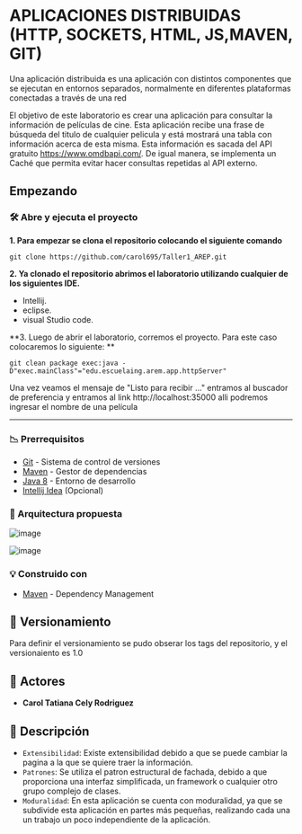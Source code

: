 # APLICACIONES DISTRIBUIDAS (HTTP, SOCKETS, HTML, JS,MAVEN, GIT)

Una aplicación distribuida es una aplicación con distintos componentes que se 
ejecutan en entornos separados, normalmente en diferentes plataformas conectadas a través de una red
 
El objetivo de este laboratorio es crear una aplicación para consultar la información de películas de cine. 
Esta aplicación recibe una frase de búsqueda del titulo de cualquier pelicula y está mostrará una tabla con
información acerca de esta misma. Esta información es sacada del API gratuito https://www.omdbapi.com/. 
De igual manera, se implementa un Caché que permita evitar hacer consultas repetidas al API externo. 
 
 
## Empezando

### 🛠️ Abre y ejecuta el proyecto

**1. Para empezar se clona el repositorio colocando el siguiente comando**

```
git clone https://github.com/carol695/Taller1_AREP.git
```
**2. Ya clonado el repositorio abrimos el laboratorio utilizando cualquier de los siguientes IDE.**

* Intellij.
* eclipse.
* visual Studio code. 

**3. Luego de abrir el laboratorio, corremos el proyecto. Para este caso colocaremos lo siguiente: **

```
git clean package exec:java -D"exec.mainClass"="edu.escuelaing.arem.app.httpServer"
```


Una vez veamos el mensaje de "Listo para recibir ..." entramos al buscador de preferencia y entramos al link http://localhost:35000 alli podremos ingresar el nombre de una película

****
### :chart_with_downwards_trend: Prerrequisitos

-   [Git](https://git-scm.com/downloads) - Sistema de control de versiones
-   [Maven](https://maven.apache.org/download.cgi) - Gestor de dependencias
-   [Java 8](https://www.java.com/download/ie_manual.jsp) - Entorno de desarrollo
-   [Intellij Idea](https://www.jetbrains.com/es-es/idea/download/) (Opcional)

### :construction: Arquitectura propuesta

![image](https://user-images.githubusercontent.com/63822072/216467924-5fa01c56-45fd-44c5-92c2-db300a2bda2c.png)

![image](https://user-images.githubusercontent.com/63822072/216468791-ad18b9b2-342d-44d0-9f4c-dd992f91c172.png)


### :bulb: Construido con

* [Maven](https://maven.apache.org/) - Dependency Management

## :mag_right: Versionamiento

Para definir el versionamiento se pudo obserar los tags del repositorio, y el versionaiento es 1.0 

## :woman: Actores

* **Carol Tatiana Cely Rodriguez** 

## :page_with_curl: Descripción

- `Extensibilidad`:  Existe extensibilidad debido a que se puede cambiar la pagina a la que se quiere traer la información.
- `Patrones`: Se utiliza el patron estructural de fachada, debido a que proporciona una interfaz simplificada, un framework o cualquier otro grupo complejo de clases. 
- `Moduralidad`: En esta aplicación se cuenta con moduralidad, ya que se subdivide esta aplicación en partes más pequeñas, realizando cada una un trabajo un poco independiente de la aplicación. 
